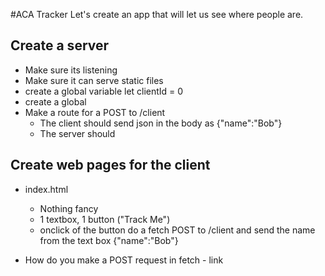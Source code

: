 #ACA Tracker
Let's create an app that will let us see where people are.

## Create a server
* Make sure its listening
* Make sure it can serve static files
* create a global variable let clientId = 0
* create a global
* Make a route for a POST to /client
  * The client should send json in the body as {"name":"Bob"}
  * The server should 
  
  
## Create web pages for the client
* index.html
  * Nothing fancy
  * 1 textbox, 1 button ("Track Me")
  * onclick of the button do a fetch POST to /client and send the name from the text box {"name":"Bob"}
  
  
* How do you make a POST request in fetch - link
